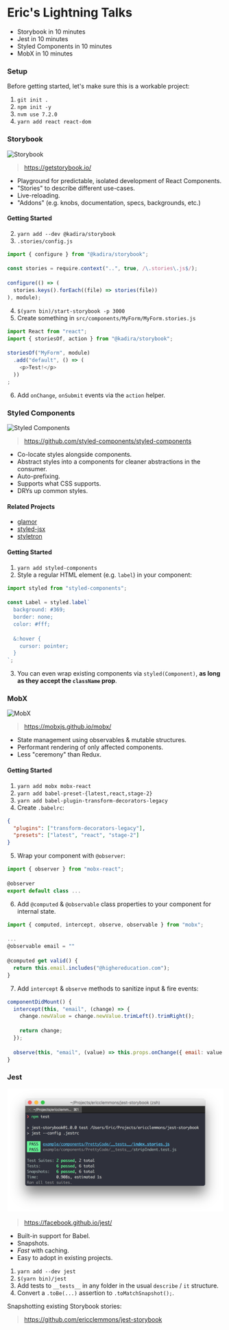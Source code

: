 # Eric's Lightning Talks

- Storybook in 10 minutes
- Jest in 10 minutes
- Styled Components in 10 minutes
- MobX in 10 minutes

### Setup

Before getting started, let's make sure this is a workable project:

1. `git init .`
2. `npm init -y`
3. `nvm use 7.2.0`
4. `yarn add react react-dom`

### Storybook

![Storybook](https://getstorybook.io/static/media/demo.f13d28a7.gif)
> https://getstorybook.io/

- Playground for predictable, isolated development of React Components.
- "Stories" to describe different use-cases.
- Live-reloading.
- "Addons" (e.g. knobs, documentation, specs, backgrounds, etc.)

#### Getting Started

2. `yarn add --dev @kadira/storybook`
3. `.stories/config.js`

  ```js
  import { configure } from "@kadira/storybook";

  const stories = require.context("..", true, /\.stories\.js$/);

  configure(() => (
    stories.keys().forEach((file) => stories(file))
  ), module);
  ```

4. `$(yarn bin)/start-storybook -p 3000`
5. Create something in `src/components/MyForm/MyForm.stories.js`

  ```js
  import React from "react";
  import { storiesOf, action } from "@kadira/storybook";

  storiesOf("MyForm", module)
    .add("default", () => (
      <p>Test!</p>
    ))
  ;
  ```
6. Add `onChange`, `onSubmit` events via the `action` helper.


### Styled Components

![Styled Components](https://github.com/styled-components/styled-components/raw/master/docs/assets/logo.png)
> https://github.com/styled-components/styled-components

- Co-locate styles alongside components.
- Abstract styles into a components for cleaner abstractions in the consumer.
- Auto-prefixing.
- Supports what CSS supports.
- DRYs up common styles.

#### Related Projects

- [glamor](https://github.com/threepointone/glamor)
- [styled-jsx](https://github.com/zeit/styled-jsx)
- [styletron](https://github.com/rtsao/styletron)


#### Getting Started

1. `yarn add styled-components`
2. Style a regular HTML element (e.g. `label`) in your component:

  ```js
  import styled from "styled-components";

  const Label = styled.label`
    background: #369;
    border: none;
    color: #fff;

    &:hover {
      cursor: pointer;
    }
  `;
  ```

3. You can even wrap existing components via `styled(Component)`,
   **as long as they accept the `className` prop**.

### MobX

![MobX](https://github.com/mobxjs/mobx/raw/master/docs/mobx.png)

> https://mobxjs.github.io/mobx/

- State management using observables & mutable structures.
- Performant rendering of only affected components.
- Less "ceremony" than Redux.

#### Getting Started

1. `yarn add mobx mobx-react`
2. `yarn add babel-preset-{latest,react,stage-2}`
3. `yarn add babel-plugin-transform-decorators-legacy`
4. Create `.babelrc`:

  ```json
  {
    "plugins": ["transform-decorators-legacy"],
    "presets": ["latest", "react", "stage-2"]
  }
  ```

5. Wrap your component with `@observer`:

  ```js
  import { observer } from "mobx-react";

  @observer
  export default class ...
  ```

6. Add `@computed` & `@observable` class properties to your component for
   internal state.

  ```js
  import { computed, intercept, observe, observable } from "mobx";

  ...
  @observable email = ""

  @computed get valid() {
    return this.email.includes("@highereducation.com");
  }
  ```

7. Add `intercept` & `observe` methods to sanitize input & fire events:

  ```js
  componentDidMount() {
    intercept(this, "email", (change) => {
      change.newValue = change.newValue.trimLeft().trimRight();

      return change;
    });

    observe(this, "email", (value) => this.props.onChange({ email: value }));
  }
  ```


### Jest

![Jest](https://github.com/ericclemmons/jest-storybook/raw/master/jest.png)
> https://facebook.github.io/jest/

- Built-in support for Babel.
- Snapshots.
- _Fast_ with caching.
- Easy to adopt in existing projects.

1. `yarn add --dev jest`
2. `$(yarn bin)/jest`
3. Add tests to `__tests__` in any folder in the usual `describe` / `it` structure.
4. Convert a `.toBe(...)` assertion to `.toMatchSnapshot();`.

Snapshotting existing Storybook stories:
> https://github.com/ericclemmons/jest-storybook
